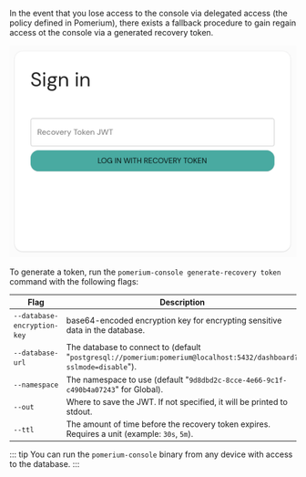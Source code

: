 In the event that you lose access to the console via delegated access (the policy defined in Pomerium), there exists a fallback procedure to gain regain access ot the console via a generated recovery token.

![Pomerium Enterprise Recovery Sign In](./img/recovery-token.png)

To generate a token, run the `pomerium-console generate-recovery token` command with the following flags:

| Flag                        | Description |
| --------------------------- | ----------- |
| `--database-encryption-key` | base64-encoded encryption key for encrypting sensitive data in the database. |
| `--database-url`            | The database to connect to (default "`postgresql://pomerium:pomerium@localhost:5432/dashboard?sslmode=disable`"). |
| `--namespace`               | The namespace to use (default "`9d8dbd2c-8cce-4e66-9c1f-c490b4a07243`" for Global). |
| `--out`                     | Where to save the JWT. If not specified, it will be printed to stdout. |
| `--ttl`                     | The amount of time before the recovery token expires. Requires a unit (example: `30s`, `5m`).|

::: tip
You can run the `pomerium-console` binary from any device with access to the database.
:::